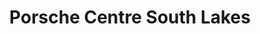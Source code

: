 ---
title: "Porsche Centre South Lakes"
url: /carnforth/porsche-centre-south-lakes/
shop: Autohaus
---